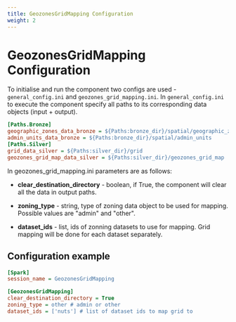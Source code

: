 ```yaml
---
title: GeozonesGridMapping Configuration
weight: 2
---
```


# GeozonesGridMapping Configuration
To initialise and run the component two configs are used - `general_config.ini` and `geozones_grid_mapping.ini`. In `general_config.ini` to execute the component specify all paths to its corresponding data objects (input + output). 


```ini
[Paths.Bronze]
geographic_zones_data_bronze = ${Paths:bronze_dir}/spatial/geographic_zones 
admin_units_data_bronze = ${Paths:bronze_dir}/spatial/admin_units 
[Paths.Silver]
grid_data_silver = ${Paths:silver_dir}/grid
geozones_grid_map_data_silver = ${Paths:silver_dir}/geozones_grid_map
```

In geozones_grid_mapping.ini parameters are as follows: 

- **clear_destination_directory** - boolean, if True, the component will clear all the data in output paths.

- **zoning_type** - string, type of zoning data object to be used for mapping. Possible values are "admin" and "other".

- **dataset_ids** - list, ids of zonning datasets to use for mapping. Grid mapping will be done for each dataset separately.

## Configuration example

```ini
[Spark]
session_name = GeozonesGridMapping

[GeozonesGridMapping]
clear_destination_directory = True
zoning_type = other # admin or other
dataset_ids = ['nuts'] # list of dataset ids to map grid to
```
